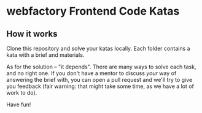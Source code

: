 # webfactory Frontend Code Katas

## How it works
 
Clone this repository and solve your katas locally. Each folder contains a kata with a brief and materials.

As for the solution – "it depends". There are many ways to solve each task, and no right one. If you don't have a mentor 
to discuss _your_ way of answering the brief with, you can open a pull request and we'll try to give you feedback (fair 
warning: that might take some time, as we have a lot of work to do). 

Have fun!